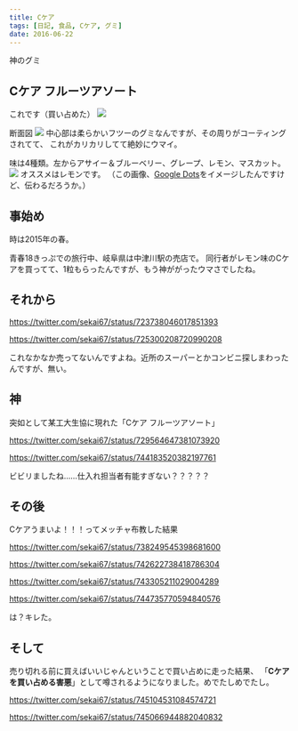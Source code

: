 ```yaml
---
title: Cケア
tags: [日記, 食品, Cケア, グミ]
date: 2016-06-22
---
```


神のグミ

## Cケア フルーツアソート

これです（買い占めた）
![](1.jpg)

断面図
![](2.jpg)
中心部は柔らかいフツーのグミなんですが、その周りがコーティングされてて、
これがカリカリしてて絶妙にウマイ。

味は4種類。左からアサイー＆ブルーベリー、グレープ、レモン、マスカット。
![](3.jpg)
オススメはレモンです。
（この画像、[Google Dots](https://www.google.co.jp/search?q=Google+Dots&tbm=isch)をイメージしたんですけど、伝わるだろうか。）

## 事始め

時は2015年の春。

青春18きっぷでの旅行中、岐阜県は中津川駅の売店で。
同行者がレモン味のCケアを買ってて、1粒もらったんですが、もう神ががったウマさでしたね。

## それから

https://twitter.com/sekai67/status/723738046017851393

https://twitter.com/sekai67/status/725300208720990208

これなかなか売ってないんですよね。近所のスーパーとかコンビニ探しまわったんですが、無い。

## 神

突如として某工大生協に現れた「Cケア フルーツアソート」

https://twitter.com/sekai67/status/729564647381073920

https://twitter.com/sekai67/status/744183520382197761

ビビリましたね……仕入れ担当者有能すぎない？？？？？

## その後

Cケアうまいよ！！！ってメッチャ布教した結果


https://twitter.com/sekai67/status/738249545398681600

https://twitter.com/sekai67/status/742622738418786304

https://twitter.com/sekai67/status/743305211029004289

https://twitter.com/sekai67/status/744735770594840576

は？キレた。

## そして

売り切れる前に買えばいいじゃんということで買い占めに走った結果、
「**Cケアを買い占める害悪**」として噂されるようになりました。めでたしめでたし。

https://twitter.com/sekai67/status/745104531084574721

https://twitter.com/sekai67/status/745066944882040832
